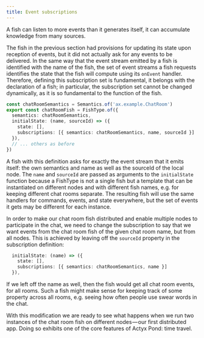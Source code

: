 ```yaml
---
title: Event subscriptions
---
```


A fish can listen to more events than it generates itself, it can accumulate knowledge from many sources.

The fish in the previous section had provisions for updating its state upon reception of events, but it did not actually ask for any events to be delivered.
In the same way that the event stream emitted by a fish is identified with the name of the fish, the set of event streams a fish requests identifies the state that the fish will compute using its `onEvent` handler.
Therefore, defining this subscription set is fundamental, it belongs with the declaration of a fish; in particular, the subscription set cannot be changed dynamically, as it is so fundamental to the function of the fish.

```typescript
const chatRoomSemantics = Semantics.of('ax.example.ChatRoom')
export const chatRoomFish = FishType.of({
  semantics: chatRoomSemantics,
  initialState: (name, sourceId) => ({
    state: [],
    subscriptions: [{ semantics: chatRoomSemantics, name, sourceId }]
  }),
  // ... others as before
})
```

A fish with this definition asks for exactly the event stream that it emits itself: the own semantics and name as well as the sourceId of the local node.
The `name` and `sourceId` are passed as arguments to the `initialState` function because a FishType is not a single fish but a template that can be instantiated on different nodes and with different fish names, e.g. for keeping different chat rooms separate.
The resulting fish will use the same handlers for commands, events, and state everywhere, but the set of events it gets may be different for each instance.

In order to make our chat room fish distributed and enable multiple nodes to participate in the chat, we need to change the subscription to say that we want events from the chat room fish of the given chat room name, but from all nodes.
This is achieved by leaving off the `sourceId` property in the subscription definition:

```typescript
  initialState: (name) => ({
    state: [],
    subscriptions: [{ semantics: chatRoomSemantics, name }]
  }),
```

If we left off the name as well, then the fish would get all chat room events, for all rooms.
Such a fish might make sense for keeping track of some property across all rooms, e.g. seeing how often people use swear words in the chat.

With this modification we are ready to see what happens when we run two instances of the chat room fish on different nodes — our first distributed app.
Doing so exhibits one of the core features of Actyx Pond: time travel.
